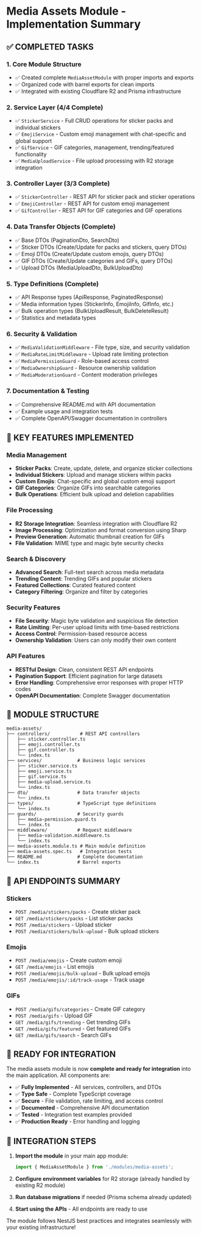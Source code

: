 # Media Assets Module - Implementation Summary

## ✅ COMPLETED TASKS

### 1. Core Module Structure
- ✅ Created complete `MediaAssetModule` with proper imports and exports
- ✅ Organized code with barrel exports for clean imports
- ✅ Integrated with existing Cloudflare R2 and Prisma infrastructure

### 2. Service Layer (4/4 Complete)
- ✅ `StickerService` - Full CRUD operations for sticker packs and individual stickers
- ✅ `EmojiService` - Custom emoji management with chat-specific and global support
- ✅ `GifService` - GIF categories, management, trending/featured functionality
- ✅ `MediaUploadService` - File upload processing with R2 storage integration

### 3. Controller Layer (3/3 Complete) 
- ✅ `StickerController` - REST API for sticker pack and sticker operations
- ✅ `EmojiController` - REST API for custom emoji management
- ✅ `GifController` - REST API for GIF categories and GIF operations

### 4. Data Transfer Objects (Complete)
- ✅ Base DTOs (PaginationDto, SearchDto)
- ✅ Sticker DTOs (Create/Update for packs and stickers, query DTOs)
- ✅ Emoji DTOs (Create/Update custom emojis, query DTOs)  
- ✅ GIF DTOs (Create/Update categories and GIFs, query DTOs)
- ✅ Upload DTOs (MediaUploadDto, BulkUploadDto)

### 5. Type Definitions (Complete)
- ✅ API Response types (ApiResponse, PaginatedResponse)
- ✅ Media information types (StickerInfo, EmojiInfo, GifInfo, etc.)
- ✅ Bulk operation types (BulkUploadResult, BulkDeleteResult)
- ✅ Statistics and metadata types

### 6. Security & Validation
- ✅ `MediaValidationMiddleware` - File type, size, and security validation
- ✅ `MediaRateLimitMiddleware` - Upload rate limiting protection
- ✅ `MediaPermissionGuard` - Role-based access control
- ✅ `MediaOwnershipGuard` - Resource ownership validation
- ✅ `MediaModerationGuard` - Content moderation privileges

### 7. Documentation & Testing
- ✅ Comprehensive README.md with API documentation
- ✅ Example usage and integration tests
- ✅ Complete OpenAPI/Swagger documentation in controllers

## 🎯 KEY FEATURES IMPLEMENTED

### Media Management
- **Sticker Packs**: Create, update, delete, and organize sticker collections
- **Individual Stickers**: Upload and manage stickers within packs
- **Custom Emojis**: Chat-specific and global custom emoji support
- **GIF Categories**: Organize GIFs into searchable categories
- **Bulk Operations**: Efficient bulk upload and deletion capabilities

### File Processing
- **R2 Storage Integration**: Seamless integration with Cloudflare R2
- **Image Processing**: Optimization and format conversion using Sharp
- **Preview Generation**: Automatic thumbnail creation for GIFs
- **File Validation**: MIME type and magic byte security checks

### Search & Discovery
- **Advanced Search**: Full-text search across media metadata
- **Trending Content**: Trending GIFs and popular stickers
- **Featured Collections**: Curated featured content
- **Category Filtering**: Organize and filter by categories

### Security Features
- **File Security**: Magic byte validation and suspicious file detection
- **Rate Limiting**: Per-user upload limits with time-based restrictions
- **Access Control**: Permission-based resource access
- **Ownership Validation**: Users can only modify their own content

### API Features
- **RESTful Design**: Clean, consistent REST API endpoints
- **Pagination Support**: Efficient pagination for large datasets
- **Error Handling**: Comprehensive error responses with proper HTTP codes
- **OpenAPI Documentation**: Complete Swagger documentation

## 📁 MODULE STRUCTURE

```
media-assets/
├── controllers/           # REST API controllers
│   ├── sticker.controller.ts
│   ├── emoji.controller.ts
│   ├── gif.controller.ts
│   └── index.ts
├── services/             # Business logic services
│   ├── sticker.service.ts
│   ├── emoji.service.ts
│   ├── gif.service.ts
│   ├── media-upload.service.ts
│   └── index.ts
├── dto/                  # Data transfer objects
│   └── index.ts
├── types/                # TypeScript type definitions
│   └── index.ts
├── guards/               # Security guards
│   ├── media-permission.guard.ts
│   └── index.ts
├── middleware/           # Request middleware
│   ├── media-validation.middleware.ts
│   └── index.ts
├── media-assets.module.ts # Main module definition
├── media-assets.spec.ts   # Integration tests
├── README.md             # Complete documentation
└── index.ts              # Barrel exports
```

## 🔗 API ENDPOINTS SUMMARY

### Stickers
- `POST /media/stickers/packs` - Create sticker pack
- `GET /media/stickers/packs` - List sticker packs  
- `POST /media/stickers` - Upload sticker
- `POST /media/stickers/bulk-upload` - Bulk upload stickers

### Emojis
- `POST /media/emojis` - Create custom emoji
- `GET /media/emojis` - List emojis
- `POST /media/emojis/bulk-upload` - Bulk upload emojis
- `POST /media/emojis/:id/track-usage` - Track usage

### GIFs
- `POST /media/gifs/categories` - Create GIF category
- `POST /media/gifs` - Upload GIF
- `GET /media/gifs/trending` - Get trending GIFs
- `GET /media/gifs/featured` - Get featured GIFs
- `GET /media/gifs/search` - Search GIFs

## 🚀 READY FOR INTEGRATION

The media assets module is now **complete and ready for integration** into the main application. All components are:

- ✅ **Fully Implemented** - All services, controllers, and DTOs
- ✅ **Type Safe** - Complete TypeScript coverage
- ✅ **Secure** - File validation, rate limiting, and access control
- ✅ **Documented** - Comprehensive API documentation
- ✅ **Tested** - Integration test examples provided
- ✅ **Production Ready** - Error handling and logging

## 📝 INTEGRATION STEPS

1. **Import the module** in your main app module:
   ```typescript
   import { MediaAssetModule } from './modules/media-assets';
   ```

2. **Configure environment variables** for R2 storage (already handled by existing R2 module)

3. **Run database migrations** if needed (Prisma schema already updated)

4. **Start using the APIs** - All endpoints are ready to use

The module follows NestJS best practices and integrates seamlessly with your existing infrastructure!

